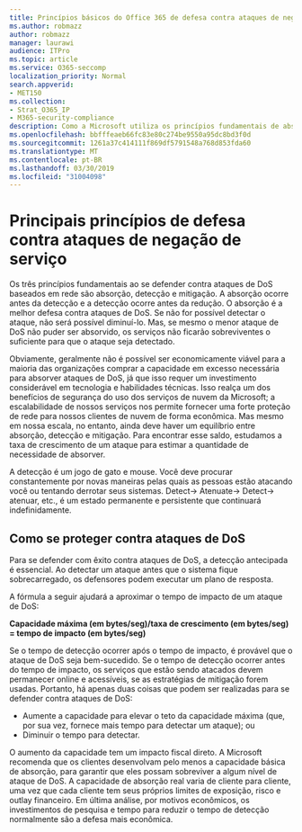 ```yaml
---
title: Princípios básicos do Office 365 de defesa contra ataques de negação de serviço
ms.author: robmazz
author: robmazz
manager: laurawi
audience: ITPro
ms.topic: article
ms.service: O365-seccomp
localization_priority: Normal
search.appverid:
- MET150
ms.collection:
- Strat_O365_IP
- M365-security-compliance
description: Como a Microsoft utiliza os princípios fundamentais de absorção, detecção e atenuação em sua defesa contra ataques de negação de serviço (DoS).
ms.openlocfilehash: bbfffeaeb66fc83e80c274be9550a95dc8bd3f0d
ms.sourcegitcommit: 1261a37c414111f869df5791548a768d853fda60
ms.translationtype: MT
ms.contentlocale: pt-BR
ms.lasthandoff: 03/30/2019
ms.locfileid: "31004098"
---
```

# <a name="core-principles-of-defense-against-denial-of-service-attacks"></a>Principais princípios de defesa contra ataques de negação de serviço

Os três princípios fundamentais ao se defender contra ataques de DoS baseados em rede são absorção, detecção e mitigação.
A absorção ocorre antes da detecção e a detecção ocorre antes da redução. O absorção é a melhor defesa contra ataques de DoS. Se não for possível detectar o ataque, não será possível diminuí-lo. Mas, se mesmo o menor ataque de DoS não puder ser absorvido, os serviços não ficarão sobreviventes o suficiente para que o ataque seja detectado.

Obviamente, geralmente não é possível ser economicamente viável para a maioria das organizações comprar a capacidade em excesso necessária para absorver ataques de DoS, já que isso requer um investimento considerável em tecnologia e habilidades técnicas. Isso realça um dos benefícios de segurança do uso dos serviços de nuvem da Microsoft; a escalabilidade de nossos serviços nos permite fornecer uma forte proteção de rede para nossos clientes de nuvem de forma econômica. Mas mesmo em nossa escala, no entanto, ainda deve haver um equilíbrio entre absorção, detecção e mitigação. Para encontrar esse saldo, estudamos a taxa de crescimento de um ataque para estimar a quantidade de necessidade de absorver.

A detecção é um jogo de gato e mouse. Você deve procurar constantemente por novas maneiras pelas quais as pessoas estão atacando você ou tentando derrotar seus sistemas. Detect-> Atenuate-> Detect-> atenuar, etc., é um estado permanente e persistente que continuará indefinidamente.

## <a name="defending-against-dos-attacks"></a>Como se proteger contra ataques de DoS

Para se defender com êxito contra ataques de DoS, a detecção antecipada é essencial. Ao detectar um ataque antes que o sistema fique sobrecarregado, os defensores podem executar um plano de resposta.

A fórmula a seguir ajudará a aproximar o tempo de impacto de um ataque de DoS:

   **Capacidade máxima (em bytes/seg)/taxa de crescimento (em bytes/seg) = tempo de impacto (em bytes/seg)**

Se o tempo de detecção ocorrer após o tempo de impacto, é provável que o ataque de DoS seja bem-sucedido. Se o tempo de detecção ocorrer antes do tempo de impacto, os serviços que estão sendo atacados devem permanecer online e acessíveis, se as estratégias de mitigação forem usadas. Portanto, há apenas duas coisas que podem ser realizadas para se defender contra ataques de DoS:
- Aumente a capacidade para elevar o teto da capacidade máxima (que, por sua vez, fornece mais tempo para detectar um ataque); ou
- Diminuir o tempo para detectar.

O aumento da capacidade tem um impacto fiscal direto. A Microsoft recomenda que os clientes desenvolvam pelo menos a capacidade básica de absorção, para garantir que eles possam sobreviver a algum nível de ataque de DoS. A capacidade de absorção real varia de cliente para cliente, uma vez que cada cliente tem seus próprios limites de exposição, risco e outlay financeiro. Em última análise, por motivos econômicos, os investimentos de pesquisa e tempo para reduzir o tempo de detecção normalmente são a defesa mais econômica.
